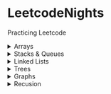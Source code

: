# LeetcodeNights

Practicing Leetcode

<details>
  <summary>Arrays </summary>
  Question:
  
  - Problem:
    ```
    Code
  
    ```

  - Problem:
    ```
    Code

    ```
  - Problem:
    ```
    Code

    ```
  
  
  
</details>

<details>
  <summary>Stacks & Queues</summary>
  
  
  
</details>

<details>
  <summary>Linked Lists</summary>
  
  
  
</details>


<details>
  <summary>Trees</summary>
  
  
  
</details>
<details>
  <summary>Graphs</summary>
  
  
  
</details>

<details>
  <summary>Recusion</summary>
  
  
  
</details>

